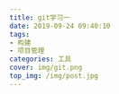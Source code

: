 ```yaml
---
title: git学习一
date: 2019-09-24 09:40:10
tags:
- 构建
- 项目管理
categories: 工具
cover: img/git.png
top_img: /img/post.jpg
---
```

